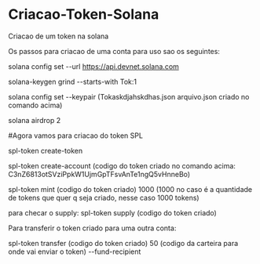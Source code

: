 # Criacao-Token-Solana
Criacao de um token na solana

Os passos para criacao de uma conta para uso sao os seguintes:

solana config set --url https://api.devnet.solana.com

solana-keygen grind --starts-with Tok:1

solana config set --keypair (Tokaskdjahskdhas.json arquivo.json criado no comando acima)

solana airdrop 2

#Agora vamos para criacao do token SPL

spl-token create-token

spl-token create-account (codigo do token criado no comando acima: C3nZ6813otSVziPpkW1UjmGpTFsvAnTe1ngQ5vHnneBo)

spl-token mint (codigo do token criado) 1000 (1000 no caso é a quantidade de tokens que quer q seja criado, nesse caso 1000 tokens)

para checar o supply: spl-token supply (codigo do token criado)

Para transferir o token criado para uma outra conta:

spl-token transfer (codigo do token criado) 50 (codigo da carteira para onde vai enviar o token) --fund-recipient
